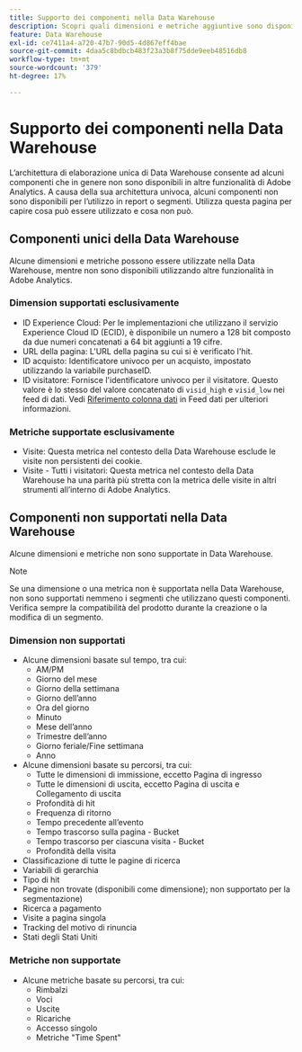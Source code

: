 ```yaml
---
title: Supporto dei componenti nella Data Warehouse
description: Scopri quali dimensioni e metriche aggiuntive sono disponibili in Data Warehouse e cosa non è supportato.
feature: Data Warehouse
exl-id: ce7411a4-a720-47b7-90d5-4d867eff4bae
source-git-commit: 4daa5c8bdbcb483f23a3b8f75dde9eeb48516db8
workflow-type: tm+mt
source-wordcount: '379'
ht-degree: 17%

---
```


# Supporto dei componenti nella Data Warehouse

L’architettura di elaborazione unica di Data Warehouse consente ad alcuni componenti che in genere non sono disponibili in altre funzionalità di Adobe Analytics. A causa della sua architettura univoca, alcuni componenti non sono disponibili per l’utilizzo in report o segmenti. Utilizza questa pagina per capire cosa può essere utilizzato e cosa non può.

## Componenti unici della Data Warehouse

Alcune dimensioni e metriche possono essere utilizzate nella Data Warehouse, mentre non sono disponibili utilizzando altre funzionalità in Adobe Analytics.

### Dimension supportati esclusivamente

* ID Experience Cloud: Per le implementazioni che utilizzano il servizio Experience Cloud ID (ECID), è disponibile un numero a 128 bit composto da due numeri concatenati a 64 bit aggiunti a 19 cifre.
* URL della pagina: L&#39;URL della pagina su cui si è verificato l&#39;hit.
* ID acquisto: Identificatore univoco per un acquisto, impostato utilizzando la variabile purchaseID.
* ID visitatore: Fornisce l&#39;identificatore univoco per il visitatore. Questo valore è lo stesso del valore concatenato di `visid_high` e `visid_low` nei feed di dati. Vedi [Riferimento colonna dati](../analytics-data-feed/c-df-contents/datafeeds-reference.md) in Feed dati per ulteriori informazioni.

### Metriche supportate esclusivamente

* Visite: Questa metrica nel contesto della Data Warehouse esclude le visite non persistenti dei cookie.
* Visite - Tutti i visitatori: Questa metrica nel contesto della Data Warehouse ha una parità più stretta con la metrica delle visite in altri strumenti all’interno di Adobe Analytics.

## Componenti non supportati nella Data Warehouse

Alcune dimensioni e metriche non sono supportate in Data Warehouse.

>[!NOTE]
>
>Se una dimensione o una metrica non è supportata nella Data Warehouse, non sono supportati nemmeno i segmenti che utilizzano questi componenti. Verifica sempre la compatibilità del prodotto durante la creazione o la modifica di un segmento.

### Dimension non supportati

* Alcune dimensioni basate sul tempo, tra cui:
   * AM/PM
   * Giorno del mese
   * Giorno della settimana
   * Giorno dell’anno
   * Ora del giorno
   * Minuto
   * Mese dell’anno
   * Trimestre dell’anno
   * Giorno feriale/Fine settimana
   * Anno
* Alcune dimensioni basate su percorsi, tra cui:
   * Tutte le dimensioni di immissione, eccetto Pagina di ingresso
   * Tutte le dimensioni di uscita, eccetto Pagina di uscita e Collegamento di uscita
   * Profondità di hit
   * Frequenza di ritorno
   * Tempo precedente all’evento
   * Tempo trascorso sulla pagina - Bucket
   * Tempo trascorso per ciascuna visita - Bucket
   * Profondità della visita
* Classificazione di tutte le pagine di ricerca
* Variabili di gerarchia
* Tipo di hit
* Pagine non trovate (disponibili come dimensione); non supportato per la segmentazione)
* Ricerca a pagamento
* Visite a pagina singola
* Tracking del motivo di rinuncia
* Stati degli Stati Uniti

### Metriche non supportate

* Alcune metriche basate su percorsi, tra cui:
   * Rimbalzi
   * Voci
   * Uscite
   * Ricariche
   * Accesso singolo
   * Metriche &quot;Time Spent&quot;
